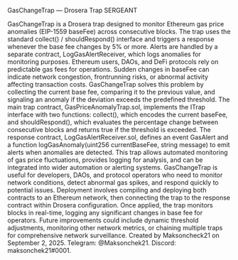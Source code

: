 GasChangeTrap — Drosera Trap SERGEANT

GasChangeTrap is a Drosera trap designed to monitor Ethereum gas price anomalies (EIP-1559 baseFee) across consecutive blocks. The trap uses the standard collect() / shouldRespond() interface and triggers a response whenever the base fee changes by 5% or more. Alerts are handled by a separate contract, LogGasAlertReceiver, which logs anomalies for monitoring purposes. Ethereum users, DAOs, and DeFi protocols rely on predictable gas fees for operations. Sudden changes in baseFee can indicate network congestion, frontrunning risks, or abnormal activity affecting transaction costs. GasChangeTrap solves this problem by collecting the current base fee, comparing it to the previous value, and signaling an anomaly if the deviation exceeds the predefined threshold. The main trap contract, GasPriceAnomalyTrap.sol, implements the ITrap interface with two functions: collect(), which encodes the current baseFee, and shouldRespond(), which evaluates the percentage change between consecutive blocks and returns true if the threshold is exceeded. The response contract, LogGasAlertReceiver.sol, defines an event GasAlert and a function logGasAnomaly(uint256 currentBaseFee, string message) to emit alerts when anomalies are detected. This trap allows automated monitoring of gas price fluctuations, provides logging for analysis, and can be integrated into wider automation or alerting systems. GasChangeTrap is useful for developers, DAOs, and protocol operators who need to monitor network conditions, detect abnormal gas spikes, and respond quickly to potential issues. Deployment involves compiling and deploying both contracts to an Ethereum network, then connecting the trap to the response contract within Drosera configuration. Once applied, the trap monitors blocks in real-time, logging any significant changes in base fee for operators. Future improvements could include dynamic threshold adjustments, monitoring other network metrics, or chaining multiple traps for comprehensive network surveillance. Created by Maksoncheck21 on September 2, 2025. Telegram: @Maksonchek21. Discord: maksonchek21#0001.
